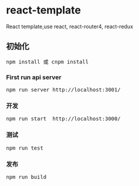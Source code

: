 # react-template
React template,use react, react-router4, react-redux
<h2>初始化</h2>
<pre>npm install 或 cnpm install</pre>
<h3>First run api server</h3>
<pre>npm run server http://localhost:3001/</pre>
<h3>开发</h3>
<pre>npm run start  http://localhost:3000/</pre>
<h3>测试</h3>
<pre>npm run test</pre>
<h3>发布</h3>
<pre>npm run build</pre>
